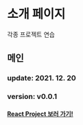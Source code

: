 # 소개 페이지

각종 프로젝트 연습

## 메인

### update: 2021. 12. 20
### version: v0.0.1

#### <a href="https://thepolaris87.github.io/history/dist/">React Project 보러 가기!</a>
